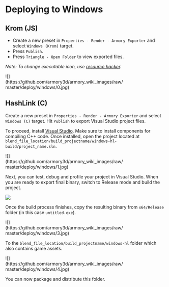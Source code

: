 # Deploying to Windows

## Krom (JS)

- Create a new preset in `Properties - Render - Armory Exporter` and select `Windows (Krom)` target.
- Press `Publish`.
- Press `Triangle - Open Folder` to view exported files.

*Note: To change executable icon, use [resource hacker](http://www.angusj.com/resourcehacker/).*

<div style="width:75%">![](https://github.com/armory3d/armory_wiki_images/raw/master/deploy/windows/0.jpg)</div>

## HashLink (C)

Create a new preset in `Properties - Render - Armory Exporter` and select `Windows (C)` target. Hit `Publish` to export Visual Studio project files.

To proceed, install [Visual Studio](https://www.visualstudio.com/vs/community/). Make sure to install components for compiling C++ code. Once installed, open the project located at `blend_file_location/build_projectname/windows-hl-build/project_name.sln`.

<div style="width:75%">![](https://github.com/armory3d/armory_wiki_images/raw/master/deploy/windows/1.jpg)</div>

Next, you can test, debug and profile your project in Visual Studio. When you are ready to export final binary, switch to Release mode and build the project.

![](https://github.com/armory3d/armory_wiki_images/raw/master/deploy/windows/2.jpg)

Once the build process finishes, copy the resulting binary from `x64/Release` folder (in this case `untitled.exe`).

<div style="width:75%">![](https://github.com/armory3d/armory_wiki_images/raw/master/deploy/windows/3.jpg)</div>

To the `blend_file_location/build_projectname/windows-hl` folder which also contains game assets.

<div style="width:75%">![](https://github.com/armory3d/armory_wiki_images/raw/master/deploy/windows/4.jpg)</div>

You can now package and distribute this folder.
